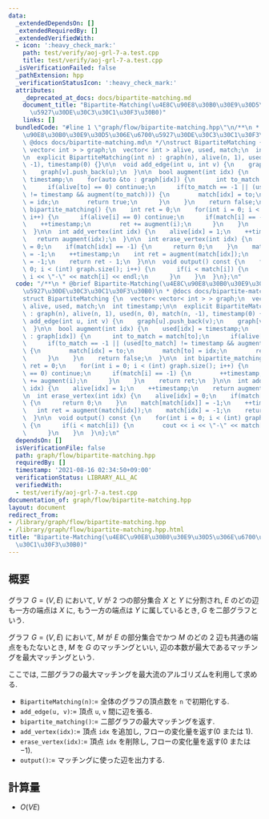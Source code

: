```yaml
---
data:
  _extendedDependsOn: []
  _extendedRequiredBy: []
  _extendedVerifiedWith:
  - icon: ':heavy_check_mark:'
    path: test/verify/aoj-grl-7-a.test.cpp
    title: test/verify/aoj-grl-7-a.test.cpp
  _isVerificationFailed: false
  _pathExtension: hpp
  _verificationStatusIcon: ':heavy_check_mark:'
  attributes:
    _deprecated_at_docs: docs/bipartite-matching.md
    document_title: "Bipartite-Matching(\u4E8C\u90E8\u30B0\u30E9\u30D5\u306E\u6700\
      \u5927\u30DE\u30C3\u30C1\u30F3\u30B0)"
    links: []
  bundledCode: "#line 1 \"graph/flow/bipartite-matching.hpp\"\n/**\n * @brief Bipartite-Matching(\u4E8C\
    \u90E8\u30B0\u30E9\u30D5\u306E\u6700\u5927\u30DE\u30C3\u30C1\u30F3\u30B0)\n *\
    \ @docs docs/bipartite-matching.md\n */\nstruct BipartiteMatching {\n  vector<\
    \ vector< int > > graph;\n  vector< int > alive, used, match;\n  int timestamp;\n\
    \n  explicit BipartiteMatching(int n) : graph(n), alive(n, 1), used(n, 0), match(n,\
    \ -1), timestamp(0) {}\n\n  void add_edge(int u, int v) {\n    graph[u].push_back(v);\n\
    \    graph[v].push_back(u);\n  }\n\n  bool augment(int idx) {\n    used[idx] =\
    \ timestamp;\n    for(auto &to : graph[idx]) {\n      int to_match = match[to];\n\
    \      if(alive[to] == 0) continue;\n      if(to_match == -1 || (used[to_match]\
    \ != timestamp && augment(to_match))) {\n        match[idx] = to;\n        match[to]\
    \ = idx;\n        return true;\n      }\n    }\n    return false;\n  }\n\n  int\
    \ bipartite_matching() {\n    int ret = 0;\n    for(int i = 0; i < (int) graph.size();\
    \ i++) {\n      if(alive[i] == 0) continue;\n      if(match[i] == -1) {\n    \
    \    ++timestamp;\n        ret += augment(i);\n      }\n    }\n    return ret;\n\
    \  }\n\n  int add_vertex(int idx) {\n    alive[idx] = 1;\n    ++timestamp;\n \
    \   return augment(idx);\n  }\n\n  int erase_vertex(int idx) {\n    alive[idx]\
    \ = 0;\n    if(match[idx] == -1) {\n      return 0;\n    }\n    match[match[idx]]\
    \ = -1;\n    ++timestamp;\n    int ret = augment(match[idx]);\n    match[idx]\
    \ = -1;\n    return ret - 1;\n  }\n\n  void output() const {\n    for(int i =\
    \ 0; i < (int) graph.size(); i++) {\n      if(i < match[i]) {\n        cout <<\
    \ i << \"-\" << match[i] << endl;\n      }\n    }\n  }\n};\n"
  code: "/**\n * @brief Bipartite-Matching(\u4E8C\u90E8\u30B0\u30E9\u30D5\u306E\u6700\
    \u5927\u30DE\u30C3\u30C1\u30F3\u30B0)\n * @docs docs/bipartite-matching.md\n */\n\
    struct BipartiteMatching {\n  vector< vector< int > > graph;\n  vector< int >\
    \ alive, used, match;\n  int timestamp;\n\n  explicit BipartiteMatching(int n)\
    \ : graph(n), alive(n, 1), used(n, 0), match(n, -1), timestamp(0) {}\n\n  void\
    \ add_edge(int u, int v) {\n    graph[u].push_back(v);\n    graph[v].push_back(u);\n\
    \  }\n\n  bool augment(int idx) {\n    used[idx] = timestamp;\n    for(auto &to\
    \ : graph[idx]) {\n      int to_match = match[to];\n      if(alive[to] == 0) continue;\n\
    \      if(to_match == -1 || (used[to_match] != timestamp && augment(to_match)))\
    \ {\n        match[idx] = to;\n        match[to] = idx;\n        return true;\n\
    \      }\n    }\n    return false;\n  }\n\n  int bipartite_matching() {\n    int\
    \ ret = 0;\n    for(int i = 0; i < (int) graph.size(); i++) {\n      if(alive[i]\
    \ == 0) continue;\n      if(match[i] == -1) {\n        ++timestamp;\n        ret\
    \ += augment(i);\n      }\n    }\n    return ret;\n  }\n\n  int add_vertex(int\
    \ idx) {\n    alive[idx] = 1;\n    ++timestamp;\n    return augment(idx);\n  }\n\
    \n  int erase_vertex(int idx) {\n    alive[idx] = 0;\n    if(match[idx] == -1)\
    \ {\n      return 0;\n    }\n    match[match[idx]] = -1;\n    ++timestamp;\n \
    \   int ret = augment(match[idx]);\n    match[idx] = -1;\n    return ret - 1;\n\
    \  }\n\n  void output() const {\n    for(int i = 0; i < (int) graph.size(); i++)\
    \ {\n      if(i < match[i]) {\n        cout << i << \"-\" << match[i] << endl;\n\
    \      }\n    }\n  }\n};\n"
  dependsOn: []
  isVerificationFile: false
  path: graph/flow/bipartite-matching.hpp
  requiredBy: []
  timestamp: '2021-08-16 02:34:50+09:00'
  verificationStatus: LIBRARY_ALL_AC
  verifiedWith:
  - test/verify/aoj-grl-7-a.test.cpp
documentation_of: graph/flow/bipartite-matching.hpp
layout: document
redirect_from:
- /library/graph/flow/bipartite-matching.hpp
- /library/graph/flow/bipartite-matching.hpp.html
title: "Bipartite-Matching(\u4E8C\u90E8\u30B0\u30E9\u30D5\u306E\u6700\u5927\u30DE\u30C3\
  \u30C1\u30F3\u30B0)"
---
```

## 概要

グラフ $G=(V, E)$ において, $V$ が $2$ つの部分集合 $X$ と $Y$ に分割され, $E$ のどの辺も一方の端点は $X$ に, もう一方の端点は $Y$ に属しているとき, $G$ を二部グラフという.

グラフ $G=(V, E)$ において, $M$ が $E$ の部分集合でかつ $M$ のどの $2$ 辺も共通の端点をもたないとき, $M$ を $G$ のマッチングといい, 辺の本数が最大であるマッチングを最大マッチングという.

ここでは, 二部グラフの最大マッチングを最大流のアルゴリズムを利用して求める.

* `BipartiteMatching(n)`:= 全体のグラフの頂点数を `n` で初期化する.
* `add_edge(u, v)`:= 頂点 `u`, `v` 間に辺を張る.
* `bipartite_matching()`:= 二部グラフの最大マッチングを返す.
* `add_vertex(idx)`:= 頂点 `idx` を追加し, フローの変化量を返す($0$ または $1$).
* `erase_vertex(idx)`:= 頂点 `idx` を削除し, フローの変化量を返す($0$ または $-1$).
* `output()`:= マッチングに使った辺を出力する.

## 計算量

* $O(V E)$
